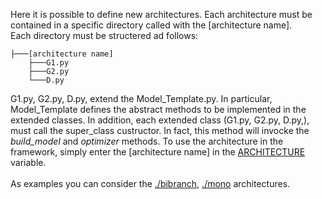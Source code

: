 Here it is possible to define new architectures.
Each architecture must be contained in a specific directory called with the [architecture name].
<br>
Each directory must be structered ad follows:

```
├───[architecture name]
	├───G1.py
	├───G2.py
	└───D.py
```

G1.py, G2.py, D.py, extend the Model_Template.py. In particular, Model_Template defines the abstract methods to be implemented in the extended classes.
In addition, each extended class (G1.py, G2.py, D.py,), must call the super_class custructor. 
In fact, this method will invocke the <i>build_model</i> and <i>optimizer</i> methods.
To use the architecture in the framework, simply enter the [architecture name] in the <a href="https://github.com/GiuseppeCannata/BabyPoseGuided/blob/dbd146c1ce4e8303ba2110b471efb4ccf83cbae9/src/CONFIG.py#L20">ARCHITECTURE</a> variable.
<br><br>
As examples you can consider the <a href="./bibranch">./bibranch</a>, <a href="./mono">./mono</a> architectures.

